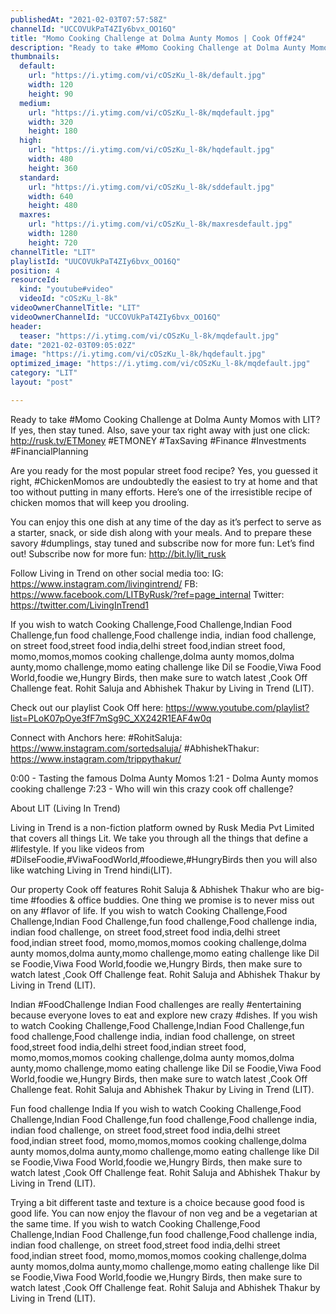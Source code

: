```yaml
---
publishedAt: "2021-02-03T07:57:58Z"
channelId: "UCCOVUkPaT4ZIy6bvx_OO16Q"
title: "Momo Cooking Challenge at Dolma Aunty Momos | Cook Off#24"
description: "Ready to take #Momo Cooking Challenge at Dolma Aunty Momos with LIT? If yes, then stay tuned.\nAlso, save your tax right away with just one click: http://rusk.tv/ETMoney\n#ETMONEY #TaxSaving #Finance #Investments #FinancialPlanning\n\nAre you ready for the most popular street food recipe? Yes, you guessed it right, #ChickenMomos are undoubtedly the easiest to try at home and that too without putting in many efforts. Here’s one of the irresistible recipe of chicken momos that will keep you drooling.\n\nYou can enjoy this one dish at any time of the day as it’s perfect to serve as a starter, snack, or side dish along with your meals. And to prepare these savory #dumplings, stay tuned and subscribe now for more fun: Let’s find out! Subscribe now for more fun: http://bit.ly/lit_rusk\n\nFollow Living in Trend on other social media too:\nIG: https://www.instagram.com/livingintrend/\nFB: https://www.facebook.com/LITByRusk/?ref=page_internal \nTwitter: https://twitter.com/LivingInTrend1\n\nIf you wish to watch  Cooking Challenge,Food Challenge,Indian Food Challenge,fun food challenge,Food challenge india, indian food challenge, on street food,street food india,delhi street food,indian street food, momo,momos,momos cooking challenge,dolma aunty momos,dolma aunty,momo challenge,momo eating challenge like Dil se Foodie,Viwa Food World,foodie we,Hungry Birds, then make sure to watch latest ,Cook Off Challenge feat. Rohit Saluja and Abhishek Thakur by Living in Trend (LIT).\n\nCheck out our playlist Cook Off here: https://www.youtube.com/playlist?list=PLoK07pOye3fF7mSg9C_XX242R1EAF4w0q\n\nConnect with Anchors here:\n#RohitSaluja: https://www.instagram.com/sortedsaluja/\n#AbhishekThakur: https://www.instagram.com/trippythakur/\n\n0:00 - Tasting the famous Dolma Aunty Momos\n1:21 - Dolma Aunty momos cooking challenge\n7:23 - Who will win this crazy cook off challenge?\n\nAbout LIT (Living In Trend)\n\nLiving in Trend is a non-fiction platform owned by Rusk Media Pvt Limited that covers all things Lit. We take you through all the things that define a #lifestyle. If you like videos from #DilseFoodie,#ViwaFoodWorld,#foodiewe,#HungryBirds then you will also like watching Living in Trend hindi(LIT).\n\nOur property Cook off features Rohit Saluja & Abhishek Thakur who are big-time #foodies & office buddies. One thing we promise is to never miss out on any #flavor of life. If you wish to watch  Cooking Challenge,Food Challenge,Indian Food Challenge,fun food challenge,Food challenge india, indian food challenge, on street food,street food india,delhi street food,indian street food, momo,momos,momos cooking challenge,dolma aunty momos,dolma aunty,momo challenge,momo eating challenge like Dil se Foodie,Viwa Food World,foodie we,Hungry Birds, then make sure to watch latest ,Cook Off Challenge feat. Rohit Saluja and Abhishek Thakur by Living in Trend (LIT).\n\nIndian #FoodChallenge\nIndian Food challenges are really #entertaining because everyone loves to eat and explore new crazy #dishes. If you wish to watch  Cooking Challenge,Food Challenge,Indian Food Challenge,fun food challenge,Food challenge india, indian food challenge, on street food,street food india,delhi street food,indian street food, momo,momos,momos cooking challenge,dolma aunty momos,dolma aunty,momo challenge,momo eating challenge like Dil se Foodie,Viwa Food World,foodie we,Hungry Birds, then make sure to watch latest ,Cook Off Challenge feat. Rohit Saluja and Abhishek Thakur by Living in Trend (LIT).\n\nFun food challenge India \nIf you wish to watch  Cooking Challenge,Food Challenge,Indian Food Challenge,fun food challenge,Food challenge india, indian food challenge, on street food,street food india,delhi street food,indian street food, momo,momos,momos cooking challenge,dolma aunty momos,dolma aunty,momo challenge,momo eating challenge like Dil se Foodie,Viwa Food World,foodie we,Hungry Birds, then make sure to watch latest ,Cook Off Challenge feat. Rohit Saluja and Abhishek Thakur by Living in Trend (LIT).\n\nTrying a bit different taste and texture is a choice because good food is good life. You can now enjoy the flavour of non veg and be a vegetarian at the same time. If you wish to watch  Cooking Challenge,Food Challenge,Indian Food Challenge,fun food challenge,Food challenge india, indian food challenge, on street food,street food india,delhi street food,indian street food, momo,momos,momos cooking challenge,dolma aunty momos,dolma aunty,momo challenge,momo eating challenge like Dil se Foodie,Viwa Food World,foodie we,Hungry Birds, then make sure to watch latest ,Cook Off Challenge feat. Rohit Saluja and Abhishek Thakur by Living in Trend (LIT)."
thumbnails:
  default:
    url: "https://i.ytimg.com/vi/cOSzKu_l-8k/default.jpg"
    width: 120
    height: 90
  medium:
    url: "https://i.ytimg.com/vi/cOSzKu_l-8k/mqdefault.jpg"
    width: 320
    height: 180
  high:
    url: "https://i.ytimg.com/vi/cOSzKu_l-8k/hqdefault.jpg"
    width: 480
    height: 360
  standard:
    url: "https://i.ytimg.com/vi/cOSzKu_l-8k/sddefault.jpg"
    width: 640
    height: 480
  maxres:
    url: "https://i.ytimg.com/vi/cOSzKu_l-8k/maxresdefault.jpg"
    width: 1280
    height: 720
channelTitle: "LIT"
playlistId: "UUCOVUkPaT4ZIy6bvx_OO16Q"
position: 4
resourceId:
  kind: "youtube#video"
  videoId: "cOSzKu_l-8k"
videoOwnerChannelTitle: "LIT"
videoOwnerChannelId: "UCCOVUkPaT4ZIy6bvx_OO16Q"
header:
  teaser: "https://i.ytimg.com/vi/cOSzKu_l-8k/mqdefault.jpg"
date: "2021-02-03T09:05:02Z"
image: "https://i.ytimg.com/vi/cOSzKu_l-8k/hqdefault.jpg"
optimized_image: "https://i.ytimg.com/vi/cOSzKu_l-8k/mqdefault.jpg"
category: "LIT"
layout: "post"

---
```

Ready to take #Momo Cooking Challenge at Dolma Aunty Momos with LIT? If yes, then stay tuned.
Also, save your tax right away with just one click: http://rusk.tv/ETMoney
#ETMONEY #TaxSaving #Finance #Investments #FinancialPlanning

Are you ready for the most popular street food recipe? Yes, you guessed it right, #ChickenMomos are undoubtedly the easiest to try at home and that too without putting in many efforts. Here’s one of the irresistible recipe of chicken momos that will keep you drooling.

You can enjoy this one dish at any time of the day as it’s perfect to serve as a starter, snack, or side dish along with your meals. And to prepare these savory #dumplings, stay tuned and subscribe now for more fun: Let’s find out! Subscribe now for more fun: http://bit.ly/lit_rusk

Follow Living in Trend on other social media too:
IG: https://www.instagram.com/livingintrend/
FB: https://www.facebook.com/LITByRusk/?ref=page_internal 
Twitter: https://twitter.com/LivingInTrend1

If you wish to watch  Cooking Challenge,Food Challenge,Indian Food Challenge,fun food challenge,Food challenge india, indian food challenge, on street food,street food india,delhi street food,indian street food, momo,momos,momos cooking challenge,dolma aunty momos,dolma aunty,momo challenge,momo eating challenge like Dil se Foodie,Viwa Food World,foodie we,Hungry Birds, then make sure to watch latest ,Cook Off Challenge feat. Rohit Saluja and Abhishek Thakur by Living in Trend (LIT).

Check out our playlist Cook Off here: https://www.youtube.com/playlist?list=PLoK07pOye3fF7mSg9C_XX242R1EAF4w0q

Connect with Anchors here:
#RohitSaluja: https://www.instagram.com/sortedsaluja/
#AbhishekThakur: https://www.instagram.com/trippythakur/

0:00 - Tasting the famous Dolma Aunty Momos
1:21 - Dolma Aunty momos cooking challenge
7:23 - Who will win this crazy cook off challenge?

About LIT (Living In Trend)

Living in Trend is a non-fiction platform owned by Rusk Media Pvt Limited that covers all things Lit. We take you through all the things that define a #lifestyle. If you like videos from #DilseFoodie,#ViwaFoodWorld,#foodiewe,#HungryBirds then you will also like watching Living in Trend hindi(LIT).

Our property Cook off features Rohit Saluja & Abhishek Thakur who are big-time #foodies & office buddies. One thing we promise is to never miss out on any #flavor of life. If you wish to watch  Cooking Challenge,Food Challenge,Indian Food Challenge,fun food challenge,Food challenge india, indian food challenge, on street food,street food india,delhi street food,indian street food, momo,momos,momos cooking challenge,dolma aunty momos,dolma aunty,momo challenge,momo eating challenge like Dil se Foodie,Viwa Food World,foodie we,Hungry Birds, then make sure to watch latest ,Cook Off Challenge feat. Rohit Saluja and Abhishek Thakur by Living in Trend (LIT).

Indian #FoodChallenge
Indian Food challenges are really #entertaining because everyone loves to eat and explore new crazy #dishes. If you wish to watch  Cooking Challenge,Food Challenge,Indian Food Challenge,fun food challenge,Food challenge india, indian food challenge, on street food,street food india,delhi street food,indian street food, momo,momos,momos cooking challenge,dolma aunty momos,dolma aunty,momo challenge,momo eating challenge like Dil se Foodie,Viwa Food World,foodie we,Hungry Birds, then make sure to watch latest ,Cook Off Challenge feat. Rohit Saluja and Abhishek Thakur by Living in Trend (LIT).

Fun food challenge India 
If you wish to watch  Cooking Challenge,Food Challenge,Indian Food Challenge,fun food challenge,Food challenge india, indian food challenge, on street food,street food india,delhi street food,indian street food, momo,momos,momos cooking challenge,dolma aunty momos,dolma aunty,momo challenge,momo eating challenge like Dil se Foodie,Viwa Food World,foodie we,Hungry Birds, then make sure to watch latest ,Cook Off Challenge feat. Rohit Saluja and Abhishek Thakur by Living in Trend (LIT).

Trying a bit different taste and texture is a choice because good food is good life. You can now enjoy the flavour of non veg and be a vegetarian at the same time. If you wish to watch  Cooking Challenge,Food Challenge,Indian Food Challenge,fun food challenge,Food challenge india, indian food challenge, on street food,street food india,delhi street food,indian street food, momo,momos,momos cooking challenge,dolma aunty momos,dolma aunty,momo challenge,momo eating challenge like Dil se Foodie,Viwa Food World,foodie we,Hungry Birds, then make sure to watch latest ,Cook Off Challenge feat. Rohit Saluja and Abhishek Thakur by Living in Trend (LIT).